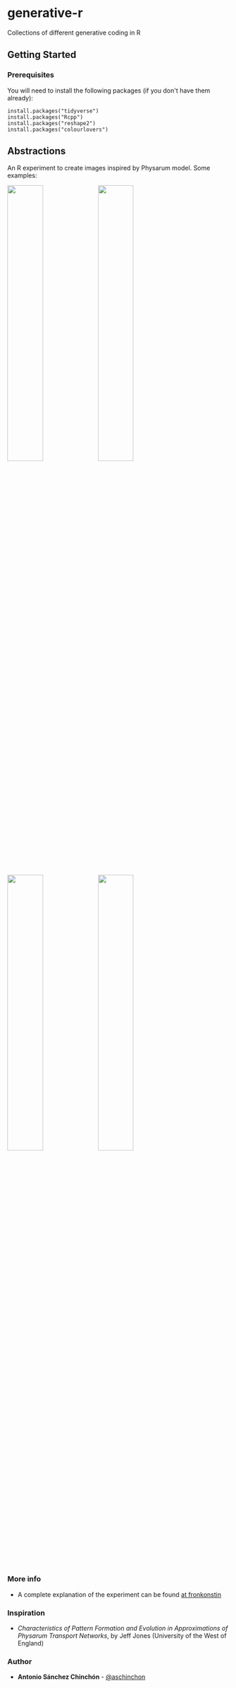 # generative-r
Collections of different generative coding in R

## Getting Started

### Prerequisites

You will need to install the following packages (if you don't have them already):

```
install.packages("tidyverse")
install.packages("Rcpp")
install.packages("reshape2")
install.packages("colourlovers")
```

## Abstractions

An R experiment to create images inspired by Physarum model. Some examples:

<img src="https://user-images.githubusercontent.com/4253551/142434946-bd0efbff-336b-4690-94df-dbecb1e32fdb.png" width=40%></img>
<img src="https://user-images.githubusercontent.com/4253551/142435001-94675bff-e41e-4d8f-927d-eca8d087dcae.png" width=40%></img>
<img src="https://user-images.githubusercontent.com/4253551/142434973-2f2422c4-84d5-42c6-932a-d84e27b4f827.png" width=40%></img>
<img src="https://user-images.githubusercontent.com/4253551/142435018-e9f2375a-66bd-4d86-bff2-36bfe5f66277.png" width=40%></img>

### More info

+ A complete explanation of the experiment can be found [at fronkonstin](https://fronkonstin.com/2020/08/11/abstractions/)

### Inspiration

+ *Characteristics of Pattern Formation and Evolution in Approximations of Physarum Transport Networks*, by Jeff Jones (University of the West of England)

### Author

* **Antonio Sánchez Chinchón** - [@aschinchon](https://twitter.com/aschinchon)
